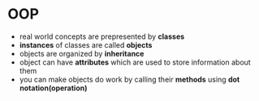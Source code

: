 # OOP
- real world concepts are prepresented by __classes__
- __instances__ of classes are called __objects__
- objects are organized by __inheritance__
- object can have __attributes__ which are used to store information about them
- you can make objects do work by calling their __methods__ using __dot notation(operation)__
